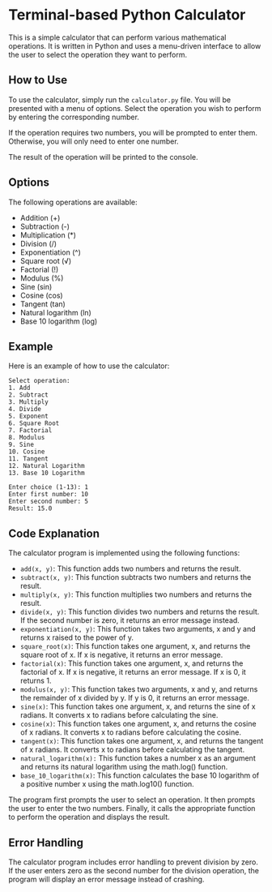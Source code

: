  # Terminal-based Python Calculator

This is a simple calculator that can perform various mathematical operations. It is written in Python and uses a menu-driven interface to allow the user to select the operation they want to perform.

## How to Use

To use the calculator, simply run the `calculator.py` file. You will be presented with a menu of options. Select the operation you wish to perform by entering the corresponding number.

If the operation requires two numbers, you will be prompted to enter them. Otherwise, you will only need to enter one number.

The result of the operation will be printed to the console.

## Options

The following operations are available:

* Addition (+)
* Subtraction (-)
* Multiplication (*)
* Division (/)
* Exponentiation (^)
* Square root (√)
* Factorial (!)
* Modulus (%)
* Sine (sin)
* Cosine (cos)
* Tangent (tan)
* Natural logarithm (ln)
* Base 10 logarithm (log)

## Example

Here is an example of how to use the calculator:

```
Select operation:
1. Add
2. Subtract
3. Multiply
4. Divide
5. Exponent
6. Square Root
7. Factorial
8. Modulus
9. Sine
10. Cosine
11. Tangent
12. Natural Logarithm
13. Base 10 Logarithm

Enter choice (1-13): 1
Enter first number: 10
Enter second number: 5
Result: 15.0
```

## Code Explanation

The calculator program is implemented using the following functions:

* `add(x, y)`: This function adds two numbers and returns the result.
* `subtract(x, y)`: This function subtracts two numbers and returns the result.
* `multiply(x, y)`: This function multiplies two numbers and returns the result.
* `divide(x, y)`: This function divides two numbers and returns the result. If the second number is zero, it returns an error message instead.
* `exponentiation(x, y)`: This function takes two arguments, x and y and returns x raised to the power of y. 
* `square_root(x)`: This function takes one argument, x, and returns the square root of x. If x is negative, it returns an error message.
* `factorial(x)`: This function takes one argument, x, and returns the factorial of x. If x is negative, it returns an error message. If x is 0, it returns 1.
* `modulus(x, y)`: This function takes two arguments, x and y, and returns the remainder of x divided by y. If y is 0, it returns an error message.
* `sine(x)`: This function takes one argument, x, and returns the sine of x radians. It converts x to radians before calculating the sine.
* `cosine(x)`: This function takes one argument, x, and returns the cosine of x radians. It converts x to radians before calculating the cosine.
* `tangent(x)`: This function takes one argument, x, and returns the tangent of x radians. It converts x to radians before calculating the tangent.
* `natural_logarithm(x):` This function takes a number x as an argument and returns its natural logarithm using the math.log() function.
* `base_10_logarithm(x)`: This function calculates the base 10 logarithm of a positive number x using the math.log10() function.

The program first prompts the user to select an operation. It then prompts the user to enter the two numbers. Finally, it calls the appropriate function to perform the operation and displays the result.

## Error Handling

The calculator program includes error handling to prevent division by zero. If the user enters zero as the second number for the division operation, the program will display an error message instead of crashing.

